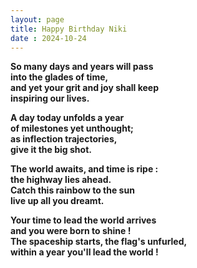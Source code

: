 ```yaml
---
layout: page
title: Happy Birthday Niki
date : 2024-10-24
---
```


<head>
	<meta property="og:title" content="Happy Birthday Niki" />
	<meta property="og:image" content="/images/nmp.JPEG" />
</head>


<style>
html{background: url("/images/pmn.JPEG")no-repeat center center fixed;  background-size: cover}
</style>


**So many days and years will pass <br>
into the glades of time, <br>
and yet your grit and joy shall keep <br>
inspiring our lives.** <br>

**A day today unfolds a year <br>
of milestones yet unthought; <br>
as inflection trajectories, <br>
give it the big shot.** <br>

**The world awaits, and time is ripe : <br>
the highway lies ahead. <br>
Catch this rainbow to the sun <br>
live up all you dreamt.** <br>

**Your time to lead the world arrives <br>
and you were born to shine ! <br>
The spaceship starts, the flag's unfurled, <br>
within a year you'll lead the world !** <br>
